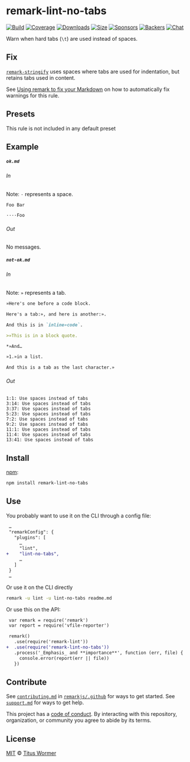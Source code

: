 <!--This file is generated-->

# remark-lint-no-tabs

[![Build][build-badge]][build]
[![Coverage][coverage-badge]][coverage]
[![Downloads][downloads-badge]][downloads]
[![Size][size-badge]][size]
[![Sponsors][sponsors-badge]][collective]
[![Backers][backers-badge]][collective]
[![Chat][chat-badge]][chat]

Warn when hard tabs (`\t`) are used instead of spaces.

## Fix

[`remark-stringify`](https://github.com/remarkjs/remark/tree/master/packages/remark-stringify)
uses spaces where tabs are used for indentation, but retains tabs used in
content.

See [Using remark to fix your Markdown](https://github.com/remarkjs/remark-lint#using-remark-to-fix-your-markdown)
on how to automatically fix warnings for this rule.

## Presets

This rule is not included in any default preset

## Example

##### `ok.md`

###### In

Note: `·` represents a space.

```markdown
Foo Bar

····Foo
```

###### Out

No messages.

##### `not-ok.md`

###### In

Note: `»` represents a tab.

```markdown
»Here's one before a code block.

Here's a tab:», and here is another:».

And this is in `inline»code`.

>»This is in a block quote.

*»And…

»1.»in a list.

And this is a tab as the last character.»
```

###### Out

```text
1:1: Use spaces instead of tabs
3:14: Use spaces instead of tabs
3:37: Use spaces instead of tabs
5:23: Use spaces instead of tabs
7:2: Use spaces instead of tabs
9:2: Use spaces instead of tabs
11:1: Use spaces instead of tabs
11:4: Use spaces instead of tabs
13:41: Use spaces instead of tabs
```

## Install

[npm][]:

```sh
npm install remark-lint-no-tabs
```

## Use

You probably want to use it on the CLI through a config file:

```diff
 …
 "remarkConfig": {
   "plugins": [
     …
     "lint",
+    "lint-no-tabs",
     …
   ]
 }
 …
```

Or use it on the CLI directly

```sh
remark -u lint -u lint-no-tabs readme.md
```

Or use this on the API:

```diff
 var remark = require('remark')
 var report = require('vfile-reporter')

 remark()
   .use(require('remark-lint'))
+  .use(require('remark-lint-no-tabs'))
   .process('_Emphasis_ and **importance**', function (err, file) {
     console.error(report(err || file))
   })
```

## Contribute

See [`contributing.md`][contributing] in [`remarkjs/.github`][health] for ways
to get started.
See [`support.md`][support] for ways to get help.

This project has a [code of conduct][coc].
By interacting with this repository, organization, or community you agree to
abide by its terms.

## License

[MIT][license] © [Titus Wormer][author]

[build-badge]: https://img.shields.io/travis/remarkjs/remark-lint/master.svg

[build]: https://travis-ci.org/remarkjs/remark-lint

[coverage-badge]: https://img.shields.io/codecov/c/github/remarkjs/remark-lint.svg

[coverage]: https://codecov.io/github/remarkjs/remark-lint

[downloads-badge]: https://img.shields.io/npm/dm/remark-lint-no-tabs.svg

[downloads]: https://www.npmjs.com/package/remark-lint-no-tabs

[size-badge]: https://img.shields.io/bundlephobia/minzip/remark-lint-no-tabs.svg

[size]: https://bundlephobia.com/result?p=remark-lint-no-tabs

[sponsors-badge]: https://opencollective.com/unified/sponsors/badge.svg

[backers-badge]: https://opencollective.com/unified/backers/badge.svg

[collective]: https://opencollective.com/unified

[chat-badge]: https://img.shields.io/badge/chat-spectrum.svg

[chat]: https://spectrum.chat/unified/remark

[npm]: https://docs.npmjs.com/cli/install

[health]: https://github.com/remarkjs/.github

[contributing]: https://github.com/remarkjs/.github/blob/master/contributing.md

[support]: https://github.com/remarkjs/.github/blob/master/support.md

[coc]: https://github.com/remarkjs/.github/blob/master/code-of-conduct.md

[license]: https://github.com/remarkjs/remark-lint/blob/master/license

[author]: https://wooorm.com
